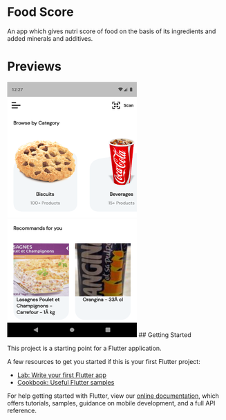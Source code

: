 # Food Score

An app which gives nutri score of food on the basis of its ingredients and added minerals and additives.

# Previews
<img src="https://github.com/suyash-debug/Food-Score/blob/master/ss/Screenshot_1617735430.png" width="300" height="590">
## Getting Started

This project is a starting point for a Flutter application.

A few resources to get you started if this is your first Flutter project:

- [Lab: Write your first Flutter app](https://flutter.dev/docs/get-started/codelab)
- [Cookbook: Useful Flutter samples](https://flutter.dev/docs/cookbook)

For help getting started with Flutter, view our
[online documentation](https://flutter.dev/docs), which offers tutorials,
samples, guidance on mobile development, and a full API reference.

